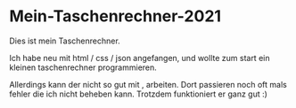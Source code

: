 # Mein-Taschenrechner-2021
Dies ist mein Taschenrechner.

Ich habe neu mit html / css / json angefangen, und wollte zum start ein kleinen taschenrechner programmieren.

Allerdings kann der nicht so gut mit , arbeiten. Dort passieren noch oft mals fehler die ich nicht beheben kann.
Trotzdem funktioniert er ganz gut :)
